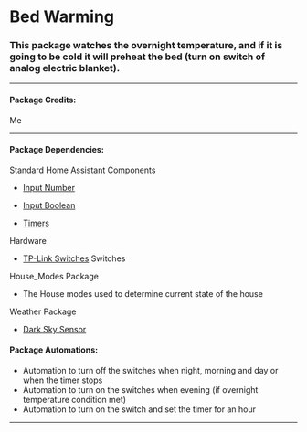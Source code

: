 # Bed Warming

### This package watches the overnight temperature, and if it is going to be cold it will preheat the bed (turn on switch of analog electric blanket).

<hr --- </hr> 

<h4 align="left">Package Credits:</h4>

Me

<hr --- </hr>

<h4 align="left">Package Dependencies:</h4>

Standard Home Assistant Components

* [Input Number](https://www.home-assistant.io/components/input_number/)

* [Input Boolean](https://www.home-assistant.io/components/input_boolean/)

* [Timers](https://www.home-assistant.io/components/timer/)

Hardware

* [TP-Link Switches](https://www.tp-link.com/au/) Switches

House_Modes Package

* The House modes used to determine current state of the house

Weather Package

* [Dark Sky Sensor](https://www.home-assistant.io/components/sensor.darksky/)

<h4 align="left">Package Automations:</h4>

* Automation to turn off the switches when night, morning and day or when the timer stops
* Automation to turn on the switches when evening (if overnight temperature condition met)
* Automation to turn on the switch and set the timer for an hour

<hr --- </hr>